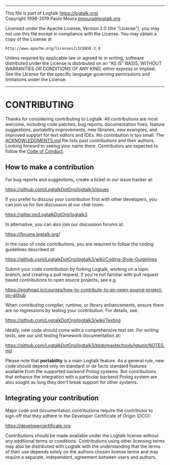 ________________________________________________________________________

This file is part of Logtalk <https://logtalk.org/>  
Copyright 1998-2019 Paulo Moura <pmoura@logtalk.org>

Licensed under the Apache License, Version 2.0 (the "License");
you may not use this file except in compliance with the License.
You may obtain a copy of the License at

    http://www.apache.org/licenses/LICENSE-2.0

Unless required by applicable law or agreed to in writing, software
distributed under the License is distributed on an "AS IS" BASIS,
WITHOUT WARRANTIES OR CONDITIONS OF ANY KIND, either express or implied.
See the License for the specific language governing permissions and
limitations under the License.
________________________________________________________________________


CONTRIBUTING
============

Thanks for considering contributing to Logtalk. All contributions are most
welcome, including code patches, bug reports, documentation fixes, feature
suggestions, portability improvements, new libraries, new examples, and
improved support for text editors and IDEs. No contribution is too small.
The [ACKNOWLEDGMENTS.md](ACKNOWLEDGMENTS.md) file lists past contributions
and their authors. Looking forward to seeing your name there. Contributors
are expected to follow the [Code of Conduct](CODE_OF_CONDUCT.md).


How to make a contribution
--------------------------

For bug reports and suggestions, create a ticket in our issue tracker at:

https://github.com/LogtalkDotOrg/logtalk3/issues

If you prefer to discuss your contribution first with other developers,
you can join us for live discussion at our chat room:

https://gitter.im/LogtalkDotOrg/logtalk3

In alternative, you can also join our discussion forums at:

https://forums.logtalk.org/

In the case of code contributions, you are required to follow the coding
guidelines described at:

https://github.com/LogtalkDotOrg/logtalk3/wiki/Coding-Style-Guidelines

Submit your code contribution by forking Logtalk, working on a topic branch,
and creating a pull request. If you're not familiar with pull request based
contributions to open source projects, see e.g.

https://egghead.io/courses/how-to-contribute-to-an-open-source-project-on-github

When contributing compiler, runtime, or library enhancements, ensure there
are no regressions by testing your contribution. For details, see:

https://github.com/LogtalkDotOrg/logtalk3/wiki/Testing

Ideally, new code should come with a comprehensive test set. For writing tests,
see our unit testing framework documentation at:

https://github.com/LogtalkDotOrg/logtalk3/blob/master/tools/lgtunit/NOTES.md

Please note that **portability** is a main Logtalk feature. As a general rule,
new code should depend only on standard or de facto standard features available
from the supported backend Prolog systems. But contributions that enhance the
integration with a particular backend Prolog system are also sought as long
they don't break support for other systems.

Integrating your contribution
-----------------------------

Major code and documentation contributions require the contributor to sign-off
that they adhere to the Developer Certificate of Origin (DCO):

https://developercertificate.org

Contributions should be made available under the Logtalk license without any
additional terms or conditions. Contributions using other licensing terms may
also be distributed with Logtalk with the understanding that the terms of their
use depends solely on the authors chosen license terms and may require a
separate, independent, agreement between users and authors.
